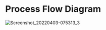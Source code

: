 # Process Flow Diagram


![Screenshot_20220403-075313_3](https://user-images.githubusercontent.com/101172144/161408576-776749b9-26f3-42ed-86d2-c14b25a5f28e.png)


